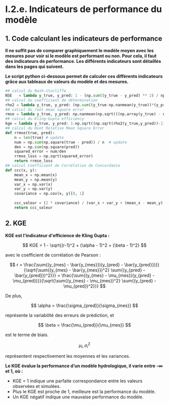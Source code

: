 # I.2.e. Indicateurs de performance du modèle

## 1. Code calculant les indicateurs de performance

**Il ne suffit pas de comparer graphiquement le modèle moyen avec les mesures pour voir si le modèle est performant ou non. Pour cela, il faut des indicateurs de performance. Les différents indicateurs sont détaillés dans les pages qui suivent.**

**Le script python ci-dessous permet de calculer ces différents indicateurs grâce aux tableaux de valeurs du modèle et des mesures.**

```python
## calcul du Nash-stucliffe
NSE   = lambda y_true, y_pred: 1 - (np.sum((y_true - y_pred) ** 2) / np.sum((y_true - np.mean(y_true)) ** 2))
## calcul du coefficient de détermination
rho2 = lambda y_true, y_pred: (np.sum((y_true-np.nanmean(y_true))*(y_pred-np.nanmean(y_pred))) ** 2)/np.sum((y_true-np.nanmean(y_true)) **2)/np.sum((y_pred-np.nanmean(y_pred)) **2)
## calcul du root mean square error
rmse = lambda y_true, y_pred: np.nanmean(np.sqrt(((np.array(y_true) - np.array(y_pred)) ** 2)))
## calcul du Kling-Gupta efficiency
kge = lambda y_true, y_pred: 1-np.sqrt((np.sqrt(rho2(y_true,y_pred))-1) **2 + (np.nanmean(y_pred)/np.nanmean(y_true) -1) **2 + (np.nanstd(y_pred)/np.nanstd(y_true) -1) **2)
## calcul du Root Relative Mean Square Error
def rrmse(true, pred):
    n = len(true) # update
    num = np.sum(np.square(true - pred)) / n  # update
    den = np.sum(np.square(pred))
    squared_error = num/den
    rrmse_loss = np.sqrt(squared_error)
    return rrmse_loss
## calcul Coefficient de Corrélation de Concordance
def ccc(x, y):
    mean_x = np.mean(x)
    mean_y = np.mean(y)
    var_x = np.var(x)
    var_y = np.var(y)
    covariance = np.cov(x, y)[0, 1]
    
    ccc_valeur = (2 * covariance) / (var_x + var_y + (mean_x - mean_y) ** 2)
    return ccc_valeur
```

## 2. KGE

**KGE est l'indicateur d'efficience de Kling Gupta :**

$$
KGE = 1 - \sqrt{(r-1)^2 + (\alpha - 1)^2 + (\beta - 1)^2}
$$

avec le coefficient de corrélation de Pearson :

$$
r = \frac{\sum{(y_{mes} - \bar{y_{mes}})(y_{pred} - \bar{y_{pred}})}}{\sqrt{\sum{(y_{mes} - \bar{y_{mes}})^2} \sum{(y_{pred} - \bar{y_{pred}})^2}}} = \frac{\sum{(y_{mes} - \mu_{mes})(y_{pred} - \mu_{pred})}}{\sqrt{\sum{(y_{mes} - \mu_{mes})^2} \sum{(y_{pred} - \mu_{pred})^2}}} 
$$

De plus, 

$$
\alpha = \frac{\sigma_{pred}}{\sigma_{mes}}
$$

représente la variabilité des erreurs de prédiction, et 

$$
\beta = \frac{\mu_{pred}}{\mu_{mes}}
$$

est le terme de biais. 

$$
\mu_i , \sigma_i^2
$$

représentent respectivement les moyennes et les variances.

**Le KGE évalue la performance d’un modèle hydrologique, il varie entre -∞ et 1, où :**
- KGE = 1 indique une parfaite correspondance entre les valeurs observées et simulées.
- Plus le KGE est proche de 1, meilleure est la performance du modèle.
- Un KGE négatif indique une mauvaise performance du modèle.
